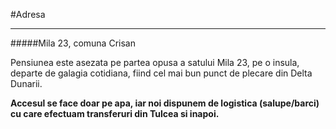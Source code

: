 #Adresa

------
#####Mila 23, comuna Crisan

Pensiunea este asezata pe partea opusa a satului Mila 23, pe o insula, departe de galagia cotidiana, fiind cel mai bun punct de plecare din Delta Dunarii.

**Accesul se face doar pe apa, iar noi dispunem de logistica (salupe/barci) cu care efectuam transferuri din Tulcea si inapoi.**
